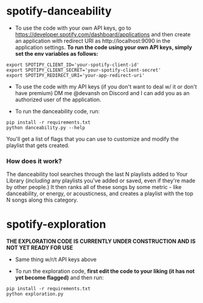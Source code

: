 # spotify-danceability

- To use the code with your own API keys, go to https://developer.spotify.com/dashboard/applications and then create an application with redirect URI as http://localhost:9090 in the application settings. **To run the code using your own API keys, simply set the env variables as follows:**

```
export SPOTIPY_CLIENT_ID='your-spotify-client-id'
export SPOTIPY_CLIENT_SECRET='your-spotify-client-secret'
export SPOTIPY_REDIRECT_URI='your-app-redirect-uri'
```

- To use the code with my API keys (if you don't want to deal w/ it or don't have premium) DM me @devansh on Discord and I can add you as an authorized user of the application.

- To run the danceability code, run:
```
pip install -r requirements.txt
python danceability.py --help
```
You'll get a list of flags that you can use to customize and modify the playlist that gets created.

### How does it work?
The danceability tool searches through the last N playlists added to Your Library (*including* any playlists you've added or saved, even if they're made by other people.) It then ranks all of these songs by some metric - like danceability, or energy, or acousticness, and creates a playlist with the top N songs along this category.


# spotify-exploration

**THE EXPLORATION CODE IS CURRENTLY UNDER CONSTRUCTION AND IS NOT YET READY FOR USE**

- Same thing w/r/t API keys above

- To run the exploration code, **first edit the code to your liking (it has not yet become flagged)** and then run:
```
pip install -r requirements.txt
python exploration.py
```